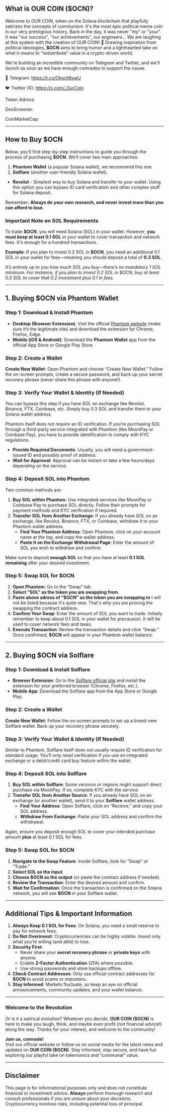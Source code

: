 ## **What is OUR COIN (\$OCN)?**

Welcome to OUR COIN, token on the Solana blockchain that playfully satirizes the concepts of communism. It's the most epic political meme coin in our very prestigious history.
Back in the day, it was never "my" or "your". It was "our success", "our achievements", our engineers... We are laughing at this system with the creation of OUR COIN! 🚀
Drawing inspiration from political ideologies, **\$OCN** aims to bring humor and a lighthearted take on what it means to “redistribute” value in a crypto-driven world.

We're building an incredible community on Telegram and Twitter, and we'll launch as soon as we have enough comrades to support the cause.

💬 Telegram: https://t.co/Oksclt8xwU

🐦 Twitter (X): https://x.com/_OurCoin

Token Adress: <TBA>

DexScreener: <TBA>

CoinMarketCap: <TBA>

---

## **How to Buy \$OCN**
Below, you’ll find step-by-step instructions to guide you through the process of purchasing **\$OCN**. We’ll cover two main approaches:

1. **Phantom Wallet** (a popular Solana wallet), we recommend this one.
2. **Solflare** (another user-friendly Solana wallet).

- **Revolut** - Simplest way to buy Solana and transfer to your wallet. Using this option you can bypass ID card verification and other complex stuff for Solana deposit.

Remember: **Always do your own research, and never invest more than you can afford to lose.**

### **Important Note on SOL Requirements**
To trade **\$OCN**, you will need Solana (SOL) in your wallet. However, **you must keep at least 0.1 SOL** in your wallet to cover transaction and network fees. It's enough for a hundred transactions.

**Example**: If you plan to invest 0.2 SOL in **\$OCN**, you need an additional 0.1 SOL in your wallet for fees—meaning you should deposit a total of **0.3 SOL**.

*It’s entirely up to you how much SOL you buy—there’s no mandatory 1 SOL minimum. For instance, if you plan to invest 0.2 SOL in \$OCN, buy at least 0.3 SOL to cover that 0.2 investment plus 0.1 in fees.*

---

## **1. Buying \$OCN via Phantom Wallet**

### **Step 1: Download & Install Phantom**
- **Desktop (Browser Extension)**: Visit the official [Phantom website](https://phantom.app/) (make sure it’s the legitimate site) and download the extension for Chrome, Firefox, Edge.
- **Mobile (iOS & Android)**: Download the **Phantom Wallet** app from the official App Store or Google Play Store.

### **Step 2: Create a Wallet**
**Create New Wallet**: Open Phantom and choose “Create New Wallet.” Follow the on-screen prompts, create a secure password, and back up your secret recovery phrase (never share this phrase with anyone!).

### **Step 3: Verify Your Wallet & Identity (If Needed)**
You can bypass this step if you have SOL on exchange like Revolut, Binance, FTX, Coinbase, etc. Simply buy 0.3 SOL and transfer them to your Solana wallet address.

Phantom itself does not require an ID verification. If you’re purchasing SOL through a third-party service integrated with Phantom (like MoonPay or Coinbase Pay), you have to provide identification to comply with KYC regulations.  
- **Provide Required Documents**: Usually, you will need a government-issued ID and possibly proof of address.
- **Wait for Approval**: Approval can be instant or take a few hours/days depending on the service.

### **Step 4: Deposit SOL into Phantom**  
Two common methods are:  
1. **Buy SOL within Phantom**: Use integrated services like MoonPay or Coinbase Pay to purchase SOL directly. Follow their prompts for payment methods and KYC verification if required.  
2. **Transfer SOL from Another Exchange**: If you already have SOL on an exchange, like Revolut, Binance, FTX, or Coinbase, withdraw it to your Phantom wallet address.  
   - **Find Your Phantom Address**: Open Phantom, click on your account name at the top, and copy the wallet address.  
   - **Paste It on the Exchange Withdrawal Page**: Enter the amount of SOL you wish to withdraw and confirm.

Make sure to deposit **enough SOL** so that you have at least **0.1 SOL remaining** after your desired investment.

### **Step 5: Swap SOL for \$OCN**
1. **Open Phantom**: Go to the “Swap” tab.
2. **Select “SOL” as the token you are swapping from**.
3. **Paste above <TBA> adress of “\$OCN” as the token you are swapping to** I will not be listed because it's quite new. That's why you are proving the swapping the contract address.
4. **Confirm Your Swap**: Enter the amount of SOL you want to trade. Initially remember to keep about 0.1 SOL in your wallet for precausion. It will be used to cover network fees and taxes.
5. **Execute Transaction**: Review the transaction details and click “Swap.” Once confirmed, **\$OCN** will appear in your Phantom wallet balance.

---

## **2. Buying \$OCN via Solflare**

### **Step 1: Download & Install Solflare**  
- **Browser Extension**: Go to the [Solflare official site](https://solflare.com/) and install the extension for your preferred browser (Chrome, Firefox, etc.).  
- **Mobile App**: Download the Solflare app from the App Store or Google Play.

### **Step 2: Create a Wallet**  
**Create New Wallet**: Follow the on-screen prompts to set up a brand-new Solflare wallet. Back up your recovery phrase securely.  

### **Step 3: Verify Your Wallet & Identity (If Needed)**  
Similar to Phantom, Solflare itself does not usually require ID verification for standard usage. You’ll only need verification if you use an integrated exchange or a debit/credit card buy feature within the wallet.

### **Step 4: Deposit SOL into Solflare**  
1. **Buy SOL within Solflare**: Some versions or regions might support direct purchase via MoonPay. If so, complete KYC with the service.  
2. **Transfer SOL from Another Source**: If you already have SOL on an exchange (or another wallet), send it to your **Solflare** wallet address.  
   - **Find Your Address**: Open Solflare, click on “Receive,” and copy your SOL address.  
   - **Withdraw From Exchange**: Paste your SOL address and confirm the withdrawal.  

Again, ensure you deposit enough SOL to cover your intended purchase amount **plus** at least 0.1 SOL for fees.

### **Step 5: Swap SOL for \$OCN**  
1. **Navigate to the Swap Feature**: Inside Solflare, look for “Swap” or “Trade.”  
2. **Select SOL as the input**.  
3. **Choose \$OCN as the output** (or paste the contract address if needed).  
4. **Review the Transaction**: Enter the desired amount and confirm.  
5. **Wait for Confirmation**: Once the transaction is confirmed on the Solana network, you will see **\$OCN** in your Solflare wallet.

---

## **Additional Tips & Important Information**
1. **Always Keep 0.1 SOL for Fees**: On Solana, you need a small reserve to pay for network fees.
2. **Do Not Overinvest**: Cryptocurrencies can be highly volatile. Invest only what you’re willing (and able) to lose.
3. **Security First**:
   - Never share your **secret recovery phrase** or **private keys** with anyone.
   - Enable **2-Factor Authentication** (2FA) where possible.
   - Use strong passwords and store backups offline.
4. **Check Contract Addresses**: Only use official contract addresses for **\$OCN** to avoid scams or impostors.
5. **Stay Informed**: Markets fluctuate, so keep an eye on official announcements, community updates, and your wallet balance.

---

### **Welcome to the Revolution**
Or is it a satirical evolution? Whatever you decide, **OUR COIN (\$OCN)** is here to make you laugh, think, and maybe even profit (not financial advice!) along the way. Thanks for your interest, and welcome to the community!

**Join us, comrade!**  
Visit our official website or follow us on social media for the latest news and updates on **OUR COIN (\$OCN)**. Stay informed, stay secure, and have fun exploring our playful take on tokenomics and “communal” value.

---

## **Disclaimer**
This page is for informational purposes only and does not constitute financial or investment advice. **Always** perform thorough research and consult professionals if you are unsure about your decisions. Cryptocurrency involves risks, including potential loss of principal.
